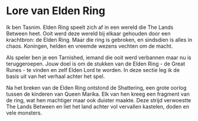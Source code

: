 # Lore van Elden Ring

Ik ben Tasnim. Elden Ring speelt zich af in een wereld die The Lands Between heet. Ooit werd deze wereld bij elkaar gehouden door een krachtbron: de Elden Ring. Maar die ring is gebroken, en sindsdien is alles in chaos. Koningen, helden en vreemde wezens vechten om de macht. 

Als speler ben je een Tarnished, iemand die ooit werd verbannen maar nu is teruggeroepen. Jouw doel is om de stukken van de Elden Ring - de Great Runes - te vinden en zelf Elden Lord te worden. In deze sectie leg ik de basis uit van het verhaal achter het spel.

Na het breken van de Elden Ring ontstond de Shattering, een grote oorlog tussen de kinderen van Queen Marika. Elk van hen kreeg een fragment van de ring, wat hen machtiger maar ook duister maakte. Deze strijd verwoestte The Lands Between en liet het land achter vol vervallen kastelen, doden en vele monsters.
